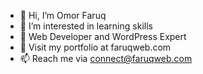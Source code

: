 - 👋 Hi, I’m Omor Faruq
- 👀 I’m interested in learning skills
- 🌱  Web Developer and WordPress Expert
- 💞️ Visit my portfolio at faruqweb.com
- 📫 Reach me via connect@faruqweb.com

<!---
faruq05/faruq05 is a ✨ special ✨ repository because its `README.md` (this file) appears on your GitHub profile.
You can click the Preview link to take a look at your changes.
--->
